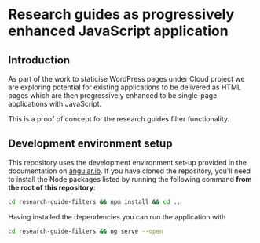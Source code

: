 # Research guides as progressively enhanced JavaScript application

## Introduction

As part of the work to staticise WordPress pages under Cloud project we are exploring potential for existing applications to be delivered as HTML pages which are then progressively enhanced to be single-page applications with JavaScript. 

This is a proof of concept for the research guides filter functionality.

## Development environment setup 

This repository uses the development environment set-up provided in the documentation on [angular.io](https://angular.io/guide/quickstart). If you have cloned the repository, you'll need to install the Node packages listed by running the following command **from the root of this repository**:

```bash
cd research-guide-filters && npm install && cd .. 
```

Having installed the dependencies you can run the application with 

```bash
cd research-guide-filters && ng serve --open
```

